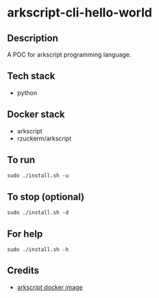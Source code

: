 # arkscript-cli-hello-world

## Description
A POC for arkscript programming language.

## Tech stack
- python

## Docker stack
- arkscript
- rzuckerm/arkscript

## To run
`sudo ./install.sh -u`

## To stop (optional)
`sudo ./install.sh -d`

## For help
`sudo ./install.sh -h`

## Credits
- [arkscript docker image](https://github.com/rzuckerm/arkscript-docker-image.git)